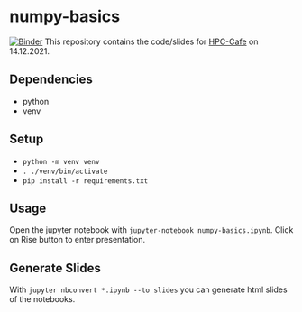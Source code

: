 # numpy-basics
[![Binder](https://mybinder.org/badge_logo.svg)](https://mybinder.org/v2/gh/m3m0ry/numpy-basics/master?labpath=https%3A%2F%2Fgithub.com%2Fm3m0ry%2Fnumpy-basics%2Fblob%2Fmaster%2Fnumpy-basics.ipynb)
This repository contains the code/slides for [HPC-Cafe](https://hpc.fau.de/systems-services/support/hpc-cafe/) on 14.12.2021.

## Dependencies
- python
- venv

## Setup
- `python -m venv venv`
- `. ./venv/bin/activate`
- `pip install -r requirements.txt`

## Usage
Open the jupyter notebook with `jupyter-notebook numpy-basics.ipynb`. Click on Rise button to enter presentation.

## Generate Slides
With `jupyter nbconvert *.ipynb --to slides` you can generate html slides of the notebooks.
